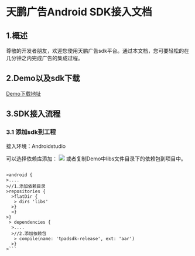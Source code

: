 # 天鹏广告Android SDK接入文档

## 1.概述

  尊敬的开发者朋友，欢迎您使用天鹏广告sdk平台。通过本文档，您可要轻松的在几分钟之内完成广告的集成过程。
  
## 2.Demo以及sdk下载
  
  [Demo下载地址](https://github.com/tianpengco/tpad)
  
## 3.SDK接入流程
 
 ### 3.1 添加sdk到工程
 
   接入环境：Androidstudio
    
   可以选择依赖库添加：
   [![](https://jitpack.io/v/tianpengco/tpad.svg)](https://jitpack.io/#tianpengco/tpad)
   或者复制Demo中libs文件目录下的依赖包到项目中。
   >```
    >android {
    >....
    >//1.添加依赖目录
    >repositories {
      >flatDir {
       > dirs 'libs'
      >}
      >}
    >}
     > dependencies {
      >....
      >//2.添加依赖包
       > compile(name: 'tpadsdk-release', ext: 'aar')
      >}
    >```
